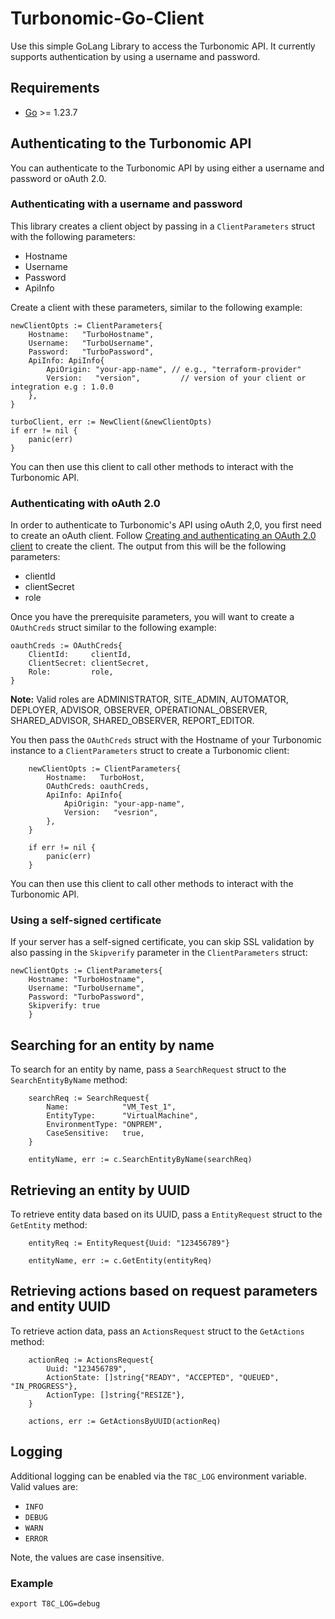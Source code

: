# Turbonomic-Go-Client

Use this simple GoLang Library to access the Turbonomic API. It currently supports authentication by using a username and password.

## Requirements

- [Go](https://golang.org/doc/install) >= 1.23.7

## Authenticating to the Turbonomic API
You can authenticate to the Turbonomic API by using either a username and password or oAuth 2.0.

### Authenticating with a username and password
This library creates a client object by passing in a `ClientParameters` struct with the following parameters:

- Hostname
- Username
- Password
- ApiInfo

Create a client with these parameters, similar to the following example:

```
newClientOpts := ClientParameters{
    Hostname:   "TurboHostname",
    Username:   "TurboUsername",
    Password:   "TurboPassword",
    ApiInfo: ApiInfo{
        ApiOrigin: "your-app-name", // e.g., "terraform-provider"
        Version:   "version",         // version of your client or integration e.g : 1.0.0
    },
}

turboClient, err := NewClient(&newClientOpts)
if err != nil {
    panic(err)
}
```

You can then use this client to call other methods to interact with the Turbonomic API.

### Authenticating with oAuth 2.0

In order to authenticate to Turbonomic's API using oAuth 2,0, you first need to create an oAuth client.  Follow [Creating and authenticating an OAuth 2.0 client](https://www.ibm.com/docs/en/tarm/8.15.0?topic=cookbook-authenticating-oauth-20-clients-api#cookbook_administration_oauth_authentication__title__4)
to create the client.  The output from this will be the following parameters:
- clientId
- clientSecret
- role

Once you have the prerequisite parameters, you will want to create a `OAuthCreds` struct similar to the following example:

```
oauthCreds := OAuthCreds{
    ClientId:     clientId,
    ClientSecret: clientSecret,
    Role:         role,
}
```

**Note:** Valid roles are ADMINISTRATOR, SITE_ADMIN, AUTOMATOR, DEPLOYER, ADVISOR, OBSERVER, OPERATIONAL_OBSERVER, SHARED_ADVISOR, SHARED_OBSERVER, REPORT_EDITOR.

You then pass the `OAuthCreds` struct with the Hostname of your Turbonomic instance to a `ClientParameters` struct to create a Turbonomic client:

```
    newClientOpts := ClientParameters{
        Hostname:   TurboHost,
        OAuthCreds: oauthCreds,
        ApiInfo: ApiInfo{
            ApiOrigin: "your-app-name",
            Version:   "vesrion",
        },
    }

    if err != nil {
        panic(err)
    }
```

You can then use this client to call other methods to interact with the Turbonomic API.

### Using a self-signed certificate
If your server has a self-signed certificate, you can skip SSL validation by also passing in the `Skipverify` parameter in the `ClientParameters` struct:

```
newClientOpts := ClientParameters{
    Hostname: "TurboHostname",
    Username: "TurboUsername",
    Password: "TurboPassword",
    Skipverify: true
    }
```

## Searching for an entity by name

To search for an entity by name, pass a `SearchRequest` struct to the `SearchEntityByName` method:

```
    searchReq := SearchRequest{
        Name:            "VM_Test_1",
        EntityType:      "VirtualMachine",
        EnvironmentType: "ONPREM",
        CaseSensitive:   true,
    }

    entityName, err := c.SearchEntityByName(searchReq)
```

## Retrieving an entity by UUID

To retrieve entity data based on its UUID, pass a `EntityRequest` struct to the `GetEntity` method:

```
    entityReq := EntityRequest{Uuid: "123456789"}

    entityName, err := c.GetEntity(entityReq)
```

## Retrieving actions based on request parameters and entity UUID

To retrieve action data, pass an `ActionsRequest` struct to the `GetActions` method:

```
    actionReq := ActionsRequest{
        Uuid: "123456789",
        ActionState: []string{"READY", "ACCEPTED", "QUEUED", "IN_PROGRESS"},
        ActionType: []string{"RESIZE"},
    }

    actions, err := GetActionsByUUID(actionReq)
```

## Logging

Additional logging can be enabled via the `T8C_LOG` environment variable.  Valid values are:

- `INFO`
- `DEBUG`
- `WARN`
- `ERROR`

Note, the values are case insensitive.

### Example

```
export T8C_LOG=debug
```
